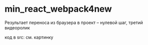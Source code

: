 # min_react_webpack4new

Результает переноса из браузера в проект – нулевой шаг, третий видеоролик
 
 код в src: см. картинку


